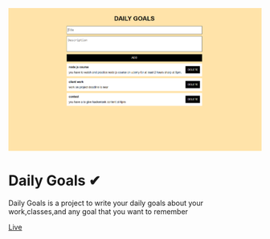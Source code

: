 ![Daily Goals](img.png)

# Daily Goals ✔

Daily Goals is a project to write your daily goals about your work,classes,and any goal that you want to remember

[Live](https://daily-goals-ms.netlify.app)
